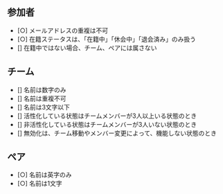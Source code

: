 ## 参加者
- [○] メールアドレスの重複は不可
- [○] 在籍ステータスは、「在籍中」「休会中」「退会済み」のみ扱う
- [] 在籍中ではない場合、チーム、ペアには属さない

## チーム
- [] 名前は数字のみ
- [] 名前は重複不可
- [] 名前は3文字以下
- [] 活性化している状態はチームメンバーが3人以上いる状態のとき
- [] 非活性化している状態はチームメンバーが3人いない状態のとき
- [] 無効化は、チーム移動やメンバー変更によって、機能しない状態のとき

## ペア
- [○] 名前は英字のみ
- [○] 名前は1文字

